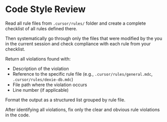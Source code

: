 # Code Style Review

Read all rule files from `.cursor/rules/` folder and create a complete checklist of all rules defined there.

Then systematically go through only the files that were modified by the you in the current session and check compliance with each rule from your checklist.

Return all violations found with:
- Description of the violation
- Reference to the specific rule file (e.g., `.cursor/rules/general.mdc`, `.cursor/rules/dexie-db.mdc`)
- File path where the violation occurs
- Line number (if applicable)

Format the output as a structured list grouped by rule file.

After identifying all violations, fix only the clear and obvious rule violations in the code.

